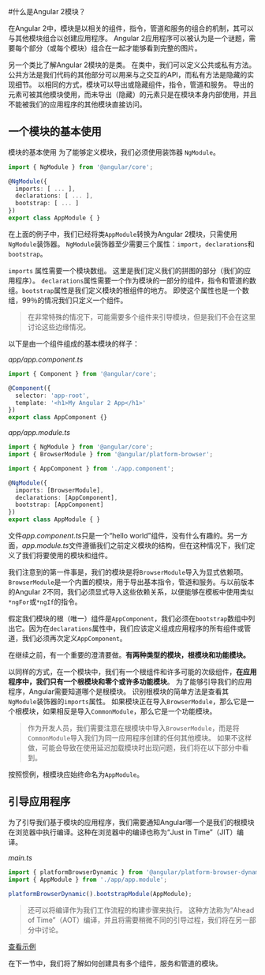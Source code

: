 #什么是Angular 2模块？

在Angular 2中，模块是以相关的组件，指令，管道和服务的组合的机制，其可以与其他模块组合以创建应用程序。 Angular 2应用程序可以被认为是一个谜题，需要每个部分（或每个模块）组合在一起才能够看到完整的图片。

另一个类比了解Angular 2模块的是类。 在类中，我们可以定义公共或私有方法。 公共方法是我们代码的其他部分可以用来与之交互的API，而私有方法是隐藏的实现细节。 以相同的方式，模块可以导出或隐藏组件，指令，管道和服务。 导出的元素可被其他模块使用，而未导出（隐藏）的元素只是在模块本身内部使用，并且不能被我们的应用程序的其他模块直接访问。

## 一个模块的基本使用

模块的基本使用 为了能够定义模块，我们必须使用装饰器 `NgModule`。

```typescript
import { NgModule } from '@angular/core';

@NgModule({
  imports: [ ... ],
  declarations: [ ... ],
  bootstrap: [ ... ]
})
export class AppModule { }		
```

在上面的例子中，我们已经将类`AppModule`转换为Angular 2模块，只需使用`NgModule`装饰器。 `NgModule`装饰器至少需要三个属性：`import`，`declarations`和`bootstrap`。

`imports` 属性需要一个模块数组。 这里是我们定义我们的拼图的部分（我们的应用程序）。 `declarations`属性需要一个作为模块的一部分的组件，指令和管道的数组。`bootstrap`属性是我们定义模块的根组件的地方。 即使这个属性也是一个数组，99％的情况我们只定义一个组件。

> 在非常特殊的情况下，可能需要多个组件来引导模块，但是我们不会在这里讨论这些边缘情况。

以下是由一个组件组成的基本模块的样子：

*app/app.component.ts*

```typescript
import { Component } from '@angular/core';

@Component({
  selector: 'app-root',
  template: '<h1>My Angular 2 App</h1>'
})
export class AppComponent {}
```

*app/app.module.ts*

```typescript
import { NgModule } from '@angular/core';
import { BrowserModule } from '@angular/platform-browser';

import { AppComponent } from './app.component';

@NgModule({
  imports: [BrowserModule],
  declarations: [AppComponent],
  bootstrap: [AppComponent]
})
export class AppModule { }
```

文件*app.component.ts*只是一个“hello world”组件，没有什么有趣的。另一方面，*app.module.ts*文件遵循我们之前定义模块的结构，但在这种情况下，我们定义了我们将要使用的模块和组件。

我们注意到的第一件事是，我们的模块是将`BrowserModule`导入为显式依赖项。 `BrowserModule`是一个内置的模块，用于导出基本指令，管道和服务。与以前版本的Angular 2不同，我们必须显式导入这些依赖关系，以便能够在模板中使用类似`*ngFor`或`*ngIf`的指令。

假定我们模块的根（唯一）组件是`AppComponent`，我们必须在`bootstrap`数组中列出它。因为在`declarations`属性中，我们应该定义组成应用程序的所有组件或管道，我们必须再次定义`AppComponent`。

在继续之前，有一个重要的澄清要做。**有两种类型的模块，根模块和功能模块。**

以同样的方式，在一个模块中，我们有一个根组件和许多可能的次级组件，**在应用程序中，我们只有一个根模块和零个或许多功能模块**。 为了能够引导我们的应用程序，Angular需要知道哪个是根模块。 识别根模块的简单方法是查看其`NgModule`装饰器的`imports`属性。 如果模块正在导入`BrowserModule`，那么它是一个根模块，如果相反是导入`CommonModule`，那么它是一个功能模块。

> 作为开发人员，我们需要注意在根模块中导入`BrowserModule`，而是将`CommonModule`导入我们为同一应用程序创建的任何其他模块。 如果不这样做，可能会导致在使用延迟加载模块时出现问题，我们将在以下部分中看到。

按照惯例，根模块应始终命名为`AppModule`。

## 引导应用程序

为了引导我们基于模块的应用程序，我们需要通知Angular哪一个是我们的根模块在浏览器中执行编译。这种在浏览器中的编译也称为“Just in Time”（JIT）编译。

*main.ts*

```typescript
import { platformBrowserDynamic } from '@angular/platform-browser-dynamic';
import { AppModule } from './app/app.module';

platformBrowserDynamic().bootstrapModule(AppModule);
```

> 还可以将编译作为我们工作流程的构建步骤来执行。 这种方法称为“Ahead of Time”（AOT）编译，并且将需要稍微不同的引导过程，我们将在另一部分中讨论。

[查看示例](https://plnkr.co/edit/4u6UKQuVSjHFeQYS993g?p=preview)

在下一节中，我们将了解如何创建具有多个组件，服务和管道的模块。
